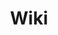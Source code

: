 ---
layout: page
type: page_game
page_content: page-content-hostile-lands
title: Wiki
permalink: /hostile_lands/wiki/
root: /hostile_lands
image_header: image-header-hostile-lands
---
